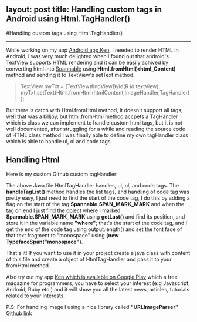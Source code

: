 layout: post
title: Handling custom tags in Android using Html.TagHandler()
--

#Handling custom tags using Html.TagHandler()

---
While working on my app [Android app Ken](https://play.google.com/store/apps/details?id=com.mohammedlakkadshaw.ken&hl=en), I needed to render HTML in Android, I was very much delighted when I found out that android's TextView supports HTML rendering and it can be easily achived by converting html into [Spannable](http://developer.android.com/reference/android/text/Spannable.html) using **Html.fromHtml(<html_Content)** method and sending it to TextView's setText method.
> TextView myTxt = (TextView)findViewById(R.id.textView);
> myTxt.setText(Html.fromHtml(htmlContent,ImageHandler,TagHandler));


But there is catch with Html.fromHtml method, it doesn't support all tags; well that was a killjoy, but html.fromHtml method accpets a TagHandler which is class we can implement to handle custom html tags, but it is not well documented, after struggling for a while and reading the source code of HTML class method I was finally able to define my own tagHandler class which is able to handle ul, ol and code tags.

## Handling Html

Here is my custom Github custom tagHandler:
<script src="https://gist.github.com/mlakkadshaw/5983704.js"></script>

The above Java file HtmlTagHandler handles, ul, ol, and code tags. 
The **handleTagList()** method handles the list tags, and handling of code tag was pretty easy, I just need to find the start of the code tag, I do this by adding a flag on the start of the tag **Spannable.SPAN_MARK_MARK** and when the tag on end I just find the object where I marked **Spannable.SPAN_MARK_MARK** using **getLast()** and find its position, and store it in the variable name **"where"**; that's the start of the code tag, and I get the end of the code tag using output.length() and set the font face of that text fragment to "monospace" using **(new TypefaceSpan("monospace")**.

That's it! If you want to use it in your project create a java class with content of this file and create a object of HtmlTagHandler and pass it to your fromHtml method.

Also try out my app [Ken which is available on Google Play](https://play.google.com/store/apps/details?id=com.mohammedlakkadshaw.ken&hl=en) which a free magazine for programmers, you have to select your interest (e.g Javascript, Android, Ruby etc.) and it will show you all the latest news, articles, tutorials related to your interests.

P.S: For handling image I using a nice library called **"URLImageParser"** [Github link](https://gist.github.com/Antarix/4167655)
